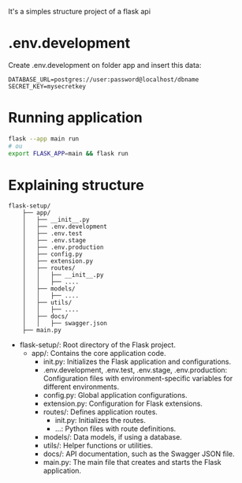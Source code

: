 It's a simples structure project of a flask api

# .env.development

Create .env.development on folder app and insert this data:

```
DATABASE_URL=postgres://user:password@localhost/dbname
SECRET_KEY=mysecretkey
```

# Running application

```bash
flask --app main run
# ou
export FLASK_APP=main && flask run
```

# Explaining structure

```
flask-setup/
    ├── app/
    │   ├── __init__.py
    │   ├── .env.development
    │   ├── .env.test
    │   ├── .env.stage
    │   ├── .env.production
    │   ├── config.py
    │   ├── extension.py
    │   ├── routes/
    │   │   ├── __init__.py
    │   │   ├── ....
    │   ├── models/
    │   │   ├── ....
    │   ├── utils/
    │   │   ├── ....
    │   ├── docs/
    │   │   ├── swagger.json
    ├── main.py
```

- flask-setup/: Root directory of the Flask project.
  - app/: Contains the core application code.
    - init.py: Initializes the Flask application and configurations.
    - .env.development, .env.test, .env.stage, .env.production: Configuration files with environment-specific variables for different environments.
    - config.py: Global application configurations.
    - extension.py: Configuration for Flask extensions.
    - routes/: Defines application routes.
      - init.py: Initializes the routes.
      - ...: Python files with route definitions.
    - models/: Data models, if using a database.
    - utils/: Helper functions or utilities.
    - docs/: API documentation, such as the Swagger JSON file.
    - main.py: The main file that creates and starts the Flask application.
